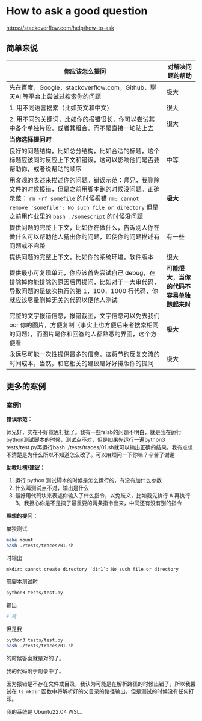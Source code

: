 # How to ask a good question

https://stackoverflow.com/help/how-to-ask

## 简单来说

| 你应该怎么提问 | 对解决问题的帮助 |
| --- | --- |
| 先在百度，Google，stackoverflow.com，Github，聊天AI 等平台上尝试过搜索你的问题 | 极大 |
| 1. 用不同语言搜索（比如英文和中文）| 很大 |
| 2. 用不同的关键词，比如你的报错很长，你可以尝试其中各个单独片段，或者其组合，而不是直接一坨贴上去 | 很大 |
| **当你选择提问时** | |
| 良好的问题结构，比如总分结构，比如合适的标题，这个标题应该同时反应上下文和错误，这可以影响他们是否要帮助你，或者说帮助的顺序 | 中等 |
| 用客观的表述来描述你的问题。错误示范：师兄，我删除文件的时候报错，但是之前用脚本跑的时候没问题。正确示范： `rm -rf somefile` 的时候报错 `rm: cannot remove 'somefile': No such file or directory` 但是之前用作业里的 `bash ./somescript` 的时候没问题 | **极大** |
| 提供问题的完整上下文，比如你在做什么，告诉别人你在做什么可以帮助他人猜出你的问题，即使你的问题描述有问题或不完整 | 有一些 |
| 提供问题的完整上下文，比如你的系统环境，软件版本 | 很大 |
| 提供最小可复现单元，你应该首先尝试自己 debug，在排除掉你能排除的原因后再提问，比如对于一大串代码，导致问题的是依次执行的第 1，100，1000 行代码，你就应该尽量删掉无关的代码以便他人测试 | **可能很大，当你的代码不容易单独跑起来时** |
| 完整的文字报错信息，报错截图，文字信息可以免去我们 ocr 你的图片，方便复制（事实上也方便后来者搜索相同的问题），而图片是你和回答的人都熟悉的界面，这个方便看 | **极大** |
| 永远尽可能一次性提供最多的信息，这将节约反复交流的时间成本，当然，和它相关的建议是好好排版你的提问 | 极大 |

## 更多的案例

### 案例1

**错误示范：**

师兄好，实在不好意思打扰了。我有一些fslab的问题不明白，就是我在运行python测试脚本的时候，测试点不对，但是如果先运行一遍python3 tests/test.py再运行bash ./tests/traces/01.sh就可以输出正确的结果。我有点想不清楚是为什么所以不知道怎么改了。可以麻烦问一下你嘛？辛苦了谢谢

**助教吐槽/建议：**

1. 运行 python 测试脚本的时候是怎么运行的，有没有加什么参数
2. 什么叫测试点不对，输出是什么
3. 最好用代码块来表述你输入了什么指令，以免歧义，比如我先执行 A 再执行 B，我担心你是不是摘了最重要的两条指令出来，中间还有没有别的指令

**理想的提问：**

单独测试
```bash
make mount
bash ./tests/traces/01.sh
```
时输出
```
mkdir: cannot create directory ‘dir1’: No such file or directory
```

用脚本测试时
```bash
python3 tests/test.py
```
输出
```bash
# 略
```

但是我
```bash
python3 tests/test.py
bash ./tests/traces/01.sh
```
的时候答案就是对的了。

我的代码附于附录中了。

因为报错是不存在文件或目录，我认为可能是在解析路径的时候出错了，所以我尝试在 `fs_mkdir` 函数中将解析好的父目录的路径输出，但是测试的时候没有任何打印。

我的系统是 Ubuntu22.04 WSL。
